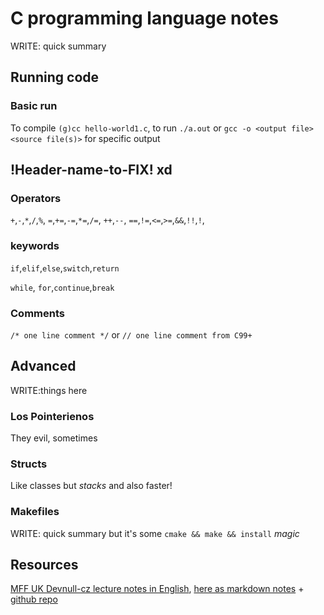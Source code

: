 # C programming language notes

WRITE: quick summary

## Running code

### Basic run

To compile `(g)cc hello-world1.c`, to run `./a.out` or `gcc -o <output file> <source file(s)>` for specific output

## !Header-name-to-FIX! xd

### Operators

`+`,`-`,`*`,`/`,`%`,
`=`,`+=`,`-=`,`*=`,`/=`,
`++`,`--`,
`==`,`!=`,`<=`,`>=`,`&&`,`!!`,`!`,

### keywords

`if`,`elif`,`else`,`switch`,`return`

`while`, `for`,`continue`,`break`

### Comments

`/* one line comment */` or `// one line comment from C99+`

## Advanced

WRITE:things here

### Los Pointerienos

They evil, sometimes

### Structs

Like classes but *stacks* and also faster!

### Makefiles

WRITE: quick summary but it's some `cmake && make && install` *magic*

## Resources

[MFF UK Devnull-cz lecture notes in English](https://github.com/devnull-cz/c-prog-lang), [here as markdown notes](https://github.com/devnull-cz/c-prog-lang/tree/notes) + [github repo](https://github.com/devnull-cz/c-prog-lang)
